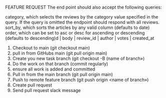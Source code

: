 FEATURE REQUEST
The end point should also accept the following queries:

category, which selects the reviews by the category value specified in the query. If the query is omitted the endpoint should respond with all reviews.
sort_by, which sorts the articles by any valid column (defaults to date)
order, which can be set to asc or desc for ascending or descending (defaults to descending)d | body | review_id | author | votes | created_at

1. Checkout to main (git checkout main)
2. pull in from GitHubs main (git pull origin main)
3. Create you new task branch (git checkout -B (name of branch»)
4. Do the work on that branch (commit regularly)
5. ensure all work is added and committed
6. Pull in from the main branch (git pull origin main)
7. Push to remote feature branch (git push origin <name of branch»)
8. Create pull request
9. Send pull request slack message
